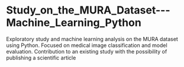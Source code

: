 # Study_on_the_MURA_Dataset---Machine_Learning_Python
Exploratory study and machine learning analysis on the MURA dataset using Python. Focused on medical image classification and model evaluation. Contribution to an existing study with the possibility of publishing a scientific article
